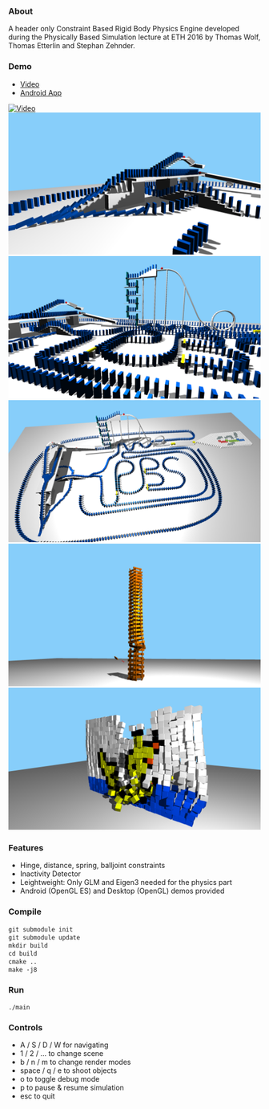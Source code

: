 ### About
A header only Constraint Based Rigid Body Physics Engine developed during the Physically Based Simulation lecture at ETH 2016 by 
Thomas Wolf, Thomas Etterlin and Stephan Zehnder.

### Demo
* [Video](https://youtu.be/_YkQuraMObo)
* [Android App](https://play.google.com/store/apps/details?id=com.lugalabs.phyiscsim)

[![Video](http://img.youtube.com/vi/_YkQuraMObo/0.jpg)](http://www.youtube.com/watch?v=_YkQuraMObo)
![Screenshot 1](images/image1.png)
![Screenshot 2](images/image2.png)
![Screenshot 3](images/image3.png)
![Screenshot 4](images/image4.png)
![Screenshot 5](images/image5.png)


### Features
* Hinge, distance, spring, balljoint constraints
* Inactivity Detector
* Leightweight: Only GLM and Eigen3 needed for the physics part
* Android (OpenGL ES) and Desktop (OpenGL) demos provided

### Compile
```
git submodule init
git submodule update
mkdir build
cd build
cmake ..
make -j8
```

### Run
```
./main
```

### Controls
* A / S / D / W for navigating
* 1 / 2 / ... to change scene
* b / n / m to change render modes
* space / q / e to shoot objects
* o to toggle debug mode
* p to pause & resume simulation
* esc to quit



